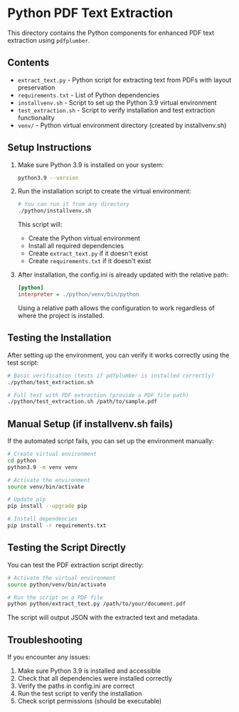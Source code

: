 # Python PDF Text Extraction

This directory contains the Python components for enhanced PDF text extraction using `pdfplumber`.

## Contents

- `extract_text.py` - Python script for extracting text from PDFs with layout preservation
- `requirements.txt` - List of Python dependencies
- `installvenv.sh` - Script to set up the Python 3.9 virtual environment
- `test_extraction.sh` - Script to verify installation and test extraction functionality
- `venv/` - Python virtual environment directory (created by installvenv.sh)

## Setup Instructions

1. Make sure Python 3.9 is installed on your system:
   ```bash
   python3.9 --version
   ```

2. Run the installation script to create the virtual environment:
   ```bash
   # You can run it from any directory
   ./python/installvenv.sh
   ```
   
   This script will:
   - Create the Python virtual environment
   - Install all required dependencies
   - Create `extract_text.py` if it doesn't exist
   - Create `requirements.txt` if it doesn't exist

3. After installation, the config.ini is already updated with the relative path:
   ```ini
   [python]
   interpreter = ./python/venv/bin/python
   ```
   
   Using a relative path allows the configuration to work regardless of where the project is installed.

## Testing the Installation

After setting up the environment, you can verify it works correctly using the test script:

```bash
# Basic verification (tests if pdfplumber is installed correctly)
./python/test_extraction.sh

# Full test with PDF extraction (provide a PDF file path)
./python/test_extraction.sh /path/to/sample.pdf
```

## Manual Setup (if installvenv.sh fails)

If the automated script fails, you can set up the environment manually:

```bash
# Create virtual environment
cd python
python3.9 -m venv venv

# Activate the environment
source venv/bin/activate

# Update pip
pip install --upgrade pip

# Install dependencies
pip install -r requirements.txt
```

## Testing the Script Directly

You can test the PDF extraction script directly:

```bash
# Activate the virtual environment
source python/venv/bin/activate

# Run the script on a PDF file
python python/extract_text.py /path/to/your/document.pdf
```

The script will output JSON with the extracted text and metadata.

## Troubleshooting

If you encounter any issues:

1. Make sure Python 3.9 is installed and accessible
2. Check that all dependencies were installed correctly
3. Verify the paths in config.ini are correct
4. Run the test script to verify the installation
5. Check script permissions (should be executable) 